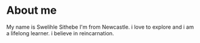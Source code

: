 # About me
My name is Swelihle Sithebe I'm from Newcastle. i love to explore and i am a lifelong learner.
i believe in reincarnation.
